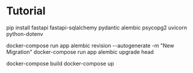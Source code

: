 # Tutorial

pip install fastapi fastapi-sqlalchemy pydantic alembic psycopg2 uvicorn python-dotenv

docker-compose run app alembic revision --autogenerate -m "New Migration"
docker-compose run app alembic upgrade head

docker-compose build
docker-compose up